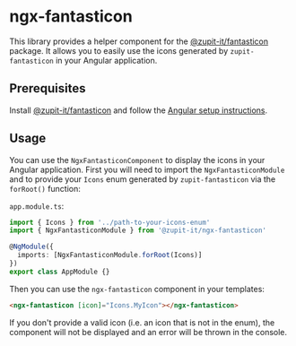 # ngx-fantasticon

This library provides a helper component for the [@zupit-it/fantasticon](https://www.npmjs.com/package/@zupit-it/fantasticon) package. It allows you to easily use the icons generated by `zupit-fantasticon` in your Angular application.

## Prerequisites

Install [@zupit-it/fantasticon](https://www.npmjs.com/package/@zupit-it/fantasticon) and follow the [Angular setup instructions](https://www.npmjs.com/package/@zupit-it/fantasticon#angular).

## Usage

You can use the `NgxFantasticonComponent` to display the icons in your Angular application.
First you will need to import the `NgxFantasticonModule` and to provide your `Icons` enum generated by `zupit-fantasticon` via the `forRoot()` function:

`app.module.ts`:

```typescript
import { Icons } from '../path-to-your-icons-enum'
import { NgxFantasticonModule } from '@zupit-it/ngx-fantasticon'

@NgModule({
  imports: [NgxFantasticonModule.forRoot(Icons)]
})
export class AppModule {}
```

Then you can use the `ngx-fantasticon` component in your templates:

```html
<ngx-fantasticon [icon]="Icons.MyIcon"></ngx-fantasticon>
```

If you don't provide a valid icon (i.e. an icon that is not in the enum), the component will not be displayed and an error will be thrown in the console.
